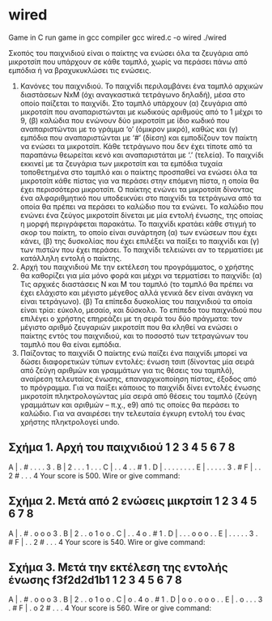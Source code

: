 # wired
Game in C
run game in gcc compiler
gcc wired.c -o wired
./wired

Σκοπός του παιχνιδιού είναι o παίκτης να ενώσει όλα τα ζευγάρια από μικροτσίπ που υπάρχουν σε κάθε ταμπλό, χωρίς να περάσει πάνω από εμπόδια ή να βραχυκυκλώσει τις ενώσεις.

1. Κανόνες του παιχνιδιού. 
Το παιχνίδι περιλαμβάνει ένα ταμπλό αρχικών διαστάσεων ΝxΜ (όχι αναγκαστικά τετράγωνο δηλαδή), μέσα στο οποίο παίζεται το παιχνίδι. Στο ταμπλό υπάρχουν 
  (α) ζευγάρια από μικροτσίπ που αναπαριστώνται με κωδικούς αριθμούς από το 1 μέχρι το 9, 
  (β) καλώδια που ενώνουν δύο μικροτσίπ με ίδιο κωδικό που αναπαριστώνται με το γράμμα ‘ο’ (όμικρον μικρό), καθώς και
  (γ) εμπόδια που αναπαριστώνται με ‘#’ (δίεση) και εμποδίζουν τον παίκτη να  ενώσει τα μικροτσίπ. 
  Κάθε τετράγωνο που δεν έχει τίποτε από τα παραπάνω θεωρείται κενό και αναπαριστάται με ‘.’ (τελεία).
Το παιχνίδι εκκινεί με τα ζευγάρια των μικροτσίπ και τα εμπόδια τυχαία τοποθετημένα στο ταμπλό και ο παίκτης προσπαθεί να ενώσει όλα τα μικροτσίπ κάθε πίστας για να περάσει στην επόμενη πίστα, η οποία θα έχει περισσότερα μικροτσίπ. Ο παίκτης ενώνει τα μικροτσίπ δίνοντας ένα αλφαριθμητικό που υποδεικνύει στο παιχνίδι τα τετράγωνα από τα οποία θα πρέπει να περάσει το καλώδιο που τα ενώνει. Το καλώδιο που ενώνει ένα ζεύγος μικροτσίπ δίνεται με μία εντολή ένωσης, της οποίας η μορφή περιγράφεται παρακάτω. Το παιχνίδι κρατάει κάθε στιγμή το σκορ του παίκτη, το οποίο είναι συνάρτηση (α) των ενώσεων που έχει κάνει, (β) της δυσκολίας που έχει επιλέξει να παίξει το παιχνίδι και (γ) των πιστών που έχει περάσει. Το παιχνίδι τελειώνει αν το τερματίσει με κατάλληλη εντολή ο παίκτης.
2. Αρχή του παιχνιδιού
Με την εκτέλεση του προγράμματος, ο χρήστης θα καθορίζει για μία μόνο φορά και μέχρι να τερματίσει το παιχνίδι:
  (α) Τις αρχικές διαστάσεις Ν και Μ του ταμπλό (το ταμπλό θα πρέπει να έχει ελάχιστο και μέγιστο μέγεθος αλλά γενικά δεν είναι ανάγκη να είναι τετράγωνο).
  (β) Τα επίπεδα δυσκολίας του παιχνιδιού τα οποία είναι τρία: εύκολο, μεσαίο, και δύσκολο. Το επίπεδο του παιχνιδιού που επιλέγει ο χρήστης επηρεάζει με τη σειρά του δύο πράγματα: τον μέγιστο αριθμό ζευγαριών μικροτσίπ που θα κληθεί να ενώσει ο παίκτης εντός του παιχνιδιού, και το ποσοστό των τετραγώνων του ταμπλό που θα είναι εμπόδια.
3. Παίζοντας το παιχνίδι
Ο παίκτης ενώ παίζει ένα παιχνίδι μπορεί να δώσει διαφορετικών τύπων εντολές: 
  ένωση τσιπ (δίνοντας μία σειρά από ζεύγη αριθμών και γραμμάτων για τις θέσεις του ταμπλό), 
  αναίρεση τελευταίας ένωσης, 
  επαναρχικοποίηση πίστας, 
  έξοδος από το πρόγραμμα.
Για να παίξει κάποιος το παιχνίδι δίνει εντολές ένωσης μικροτσίπ πληκτρολογώντας μία σειρά από θέσεις του ταμπλό (ζεύγη γραμμάτων και αριθμών – π.χ., e9) από τις οποίες θα περάσει το καλώδιο.
Για να αναιρέσει την τελευταία έγκυρη εντολή του ένας χρήστης πληκτρολογεί undo.

Σχήμα 1. Αρχή του παιχνιδιού
1 2 3 4 5 6 7 8
-------------------
A | . # . . . . 3 .
B | 2 . . . 1 . . .
C | . . 4 . . # 1 .
D | . . . . . . . .
E | . . . . . 3 . #
F | . . 2 # . . . 4
Your score is 500.
Wire or give command:

Σχήμα 2. Μετά από 2 ενώσεις μικρτσίπ
1 2 3 4 5 6 7 8
-------------------
A | . # . ο ο ο 3 .
B | 2 . . ο 1 ο ο .
C | . . 4 ο . # 1 .
D | . . . ο ο ο . .
E | . . . . . 3 . #
F | . . 2 # . . . 4
Your score is 540.
Wire or give command:

Σχήμα 3. Μετά την εκτέλεση της εντολής ένωσης f3f2d2d1b1
1 2 3 4 5 6 7 8
-------------------
A | . # . ο ο ο 3 .
B | 2 . . ο 1 ο ο .
C | ο . 4 ο . # 1 .
D | ο ο . ο ο ο . .
E | . ο . . . 3 . #
F | . ο 2 # . . . 4
Your score is 560.
Wire or give command:
 

